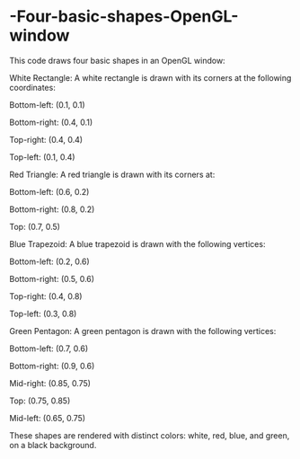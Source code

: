 # -Four-basic-shapes-OpenGL-window

This code draws four basic shapes in an OpenGL window:

White Rectangle: A white rectangle is drawn with its corners at the following coordinates:

Bottom-left: (0.1, 0.1)

Bottom-right: (0.4, 0.1)

Top-right: (0.4, 0.4)

Top-left: (0.1, 0.4)

Red Triangle: A red triangle is drawn with its corners at:

Bottom-left: (0.6, 0.2)

Bottom-right: (0.8, 0.2)

Top: (0.7, 0.5)

Blue Trapezoid: A blue trapezoid is drawn with the following vertices:

Bottom-left: (0.2, 0.6)

Bottom-right: (0.5, 0.6)

Top-right: (0.4, 0.8)

Top-left: (0.3, 0.8)

Green Pentagon: A green pentagon is drawn with the following vertices:

Bottom-left: (0.7, 0.6)

Bottom-right: (0.9, 0.6)

Mid-right: (0.85, 0.75)

Top: (0.75, 0.85)

Mid-left: (0.65, 0.75)

These shapes are rendered with distinct colors: white, red, blue, and green, on a black background.

